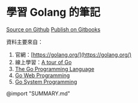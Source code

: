 # 學習 Golang 的筆記

[Source on Github](https://github.com/kigichang/golang)
[Publish on Gitbooks](https://kigi.gitbooks.io/golang/content/)

資料主要來自：

1. 官網：[https://golang.org/](https://golang.org/)
1. 線上學習：[A tour of Go](https://tour.golang.org/welcome/1)
1. [The Go Programming Language](https://www.amazon.com/Programming-Language-Addison-Wesley-Professional-Computing-ebook/dp/B0184N7WWS)
1. [Go Web Programming](https://www.manning.com/books/go-web-programming)
1. [Go System Programming](https://www.packtpub.com/networking-and-servers/go-systems-programming)

@import "SUMMARY.md"